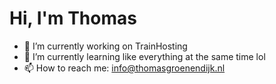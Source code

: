 # Hi, I'm Thomas

- 🔭 I’m currently working on TrainHosting
- 🌱 I’m currently learning like everything at the same time lol
- 📫 How to reach me: info@thomasgroenendijk.nl
